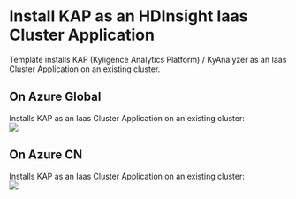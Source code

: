 # Install KAP as an HDInsight Iaas Cluster Application

Template installs KAP (Kyligence Analytics Platform) / KyAnalyzer as an Iaas Cluster Application on an existing cluster.

## On Azure Global

Installs KAP as an Iaas Cluster Application on an existing cluster: <br/>
<a href="https://portal.azure.com/#create/Microsoft.Template/uri/https%3A%2F%2Fraw.githubusercontent.com%2FKyligence%2FIaas-Applications%2Fkap237-mp%2FKAP%2FmainTemplate.json" target="_blank">
    <img src="http://azuredeploy.net/deploybutton.png"/>
</a>

## On Azure CN

Installs KAP as an Iaas Cluster Application on an existing cluster: <br/>
<a href="https://portal.azure.cn/#create/Microsoft.Template/uri/https%3A%2F%2Fraw.githubusercontent.com%2FKyligence%2FIaas-Applications%2Fkap237-mp%2FKAP%2FmainTemplate.json" target="_blank">
    <img src="http://azuredeploy.net/deploybutton.png"/>
</a>

